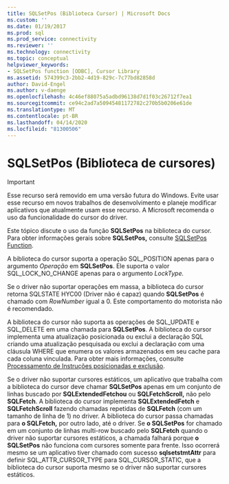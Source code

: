 ```yaml
---
title: SQLSetPos (Biblioteca Cursor) | Microsoft Docs
ms.custom: ''
ms.date: 01/19/2017
ms.prod: sql
ms.prod_service: connectivity
ms.reviewer: ''
ms.technology: connectivity
ms.topic: conceptual
helpviewer_keywords:
- SQLSetPos function [ODBC], Cursor Library
ms.assetid: 574399c3-2bb2-4d19-829c-7c77bd82858d
author: David-Engel
ms.author: v-daenge
ms.openlocfilehash: 4c46ef88075a5adbd96138d7d1f03c26712f7ea1
ms.sourcegitcommit: ce94c2ad7a50945481172782c270b5b0206e61de
ms.translationtype: MT
ms.contentlocale: pt-BR
ms.lasthandoff: 04/14/2020
ms.locfileid: "81300506"
---
```

# <a name="sqlsetpos-cursor-library"></a>SQLSetPos (Biblioteca de cursores)
> [!IMPORTANT]  
>  Esse recurso será removido em uma versão futura do Windows. Evite usar esse recurso em novos trabalhos de desenvolvimento e planeje modificar aplicativos que atualmente usam esse recurso. A Microsoft recomenda o uso da funcionalidade do cursor do driver.  
  
 Este tópico discute o uso da função **SQLSetPos** na biblioteca do cursor. Para obter informações gerais sobre **SQLSetPos,** consulte [SQLSetPos Function](../../../odbc/reference/syntax/sqlsetpos-function.md).  
  
 A biblioteca do cursor suporta a operação SQL_POSITION apenas para o argumento *Operação* em **SQLSetPos**. Ele suporta o valor SQL_LOCK_NO_CHANGE apenas para o argumento *LockType.*  
  
 Se o driver não suportar operações em massa, a biblioteca do cursor retorna SQLSTATE HYC00 (Driver não é capaz) quando **SQLSetPos** é chamado com *RowNumber* igual a 0. Este comportamento do motorista não é recomendado.  
  
 A biblioteca do cursor não suporta as operações de SQL_UPDATE e SQL_DELETE em uma chamada para **SQLSetPos**. A biblioteca do cursor implementa uma atualização posicionada ou exclui a declaração SQL criando uma atualização pesquisada ou exclui a declaração com uma cláusula WHERE que enumera os valores armazenados em seu cache para cada coluna vinculada. Para obter mais informações, consulte [Processamento de Instruções posicionadas e exclusão](../../../odbc/reference/appendixes/processing-positioned-update-and-delete-statements.md).  
  
 Se o driver não suportar cursores estáticos, um aplicativo que trabalha com a biblioteca do cursor deve chamar **SQLSetPos** apenas em um conjunto de linhas buscado por **SQLExtendedFetchou** ou **SQLFetchScroll,** não pelo **SQLFetch**. A biblioteca do cursor implementa **SQLExtendedFetch** e **SQLFetchScroll** fazendo chamadas repetidas de **SQLFetch** (com um tamanho de linha de 1) no driver. A biblioteca do cursor passa chamadas para **o SQLFetch,** por outro lado, até o driver. Se **o SQLSetPos** for chamado em um conjunto de linhas multi-row buscado pelo **SQLFetch** quando o driver não suportar cursores estáticos, a chamada falhará porque **o SQLSetPos** não funciona com cursores somente para frente. Isso ocorrerá mesmo se um aplicativo tiver chamado com sucesso **sqlsetstmtAttr** para definir SQL_ATTR_CURSOR_TYPE para SQL_CURSOR_STATIC, que a biblioteca do cursor suporta mesmo se o driver não suportar cursores estáticos.
